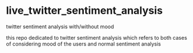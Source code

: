 # live_twitter_sentiment_analysis
twitter sentiment analysis with/without mood



this repo dedicated to twitter sentiment analysis which refers to both cases of considering mood of the users and normal sentiment analysis 
